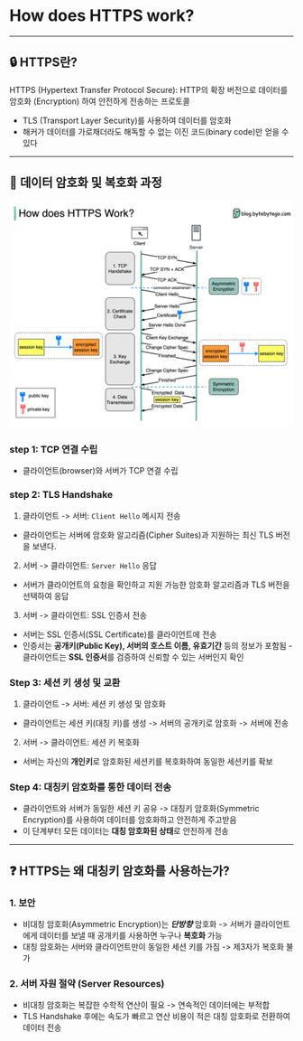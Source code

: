 # How does HTTPS work?

---

## 🔒 HTTPS란?
HTTPS (Hypertext Transfer Protocol Secure):  HTTP의 확장 버전으로 데이터를 암호화 (Encryption) 하여 안전하게 전송하는 프로토콜
- TLS (Transport Layer Security)를 사용하여 데이터를 암호화
- 해커가 데이터를 가로채더라도 해독할 수 없는 이진 코드(binary code)만 얻을 수 있다

---

## 🔑 데이터 암호화 및 복호화 과정
![https](./images/https.jpg)
### step 1: TCP 연결 수립
- 클라이언트(browser)와 서버가 TCP 연결 수립

### step 2: TLS Handshake
1. 클라이언트 -> 서버: `Client Hello` 메시지 전송
  - 클라이언트는 서버에 암호화 알고리즘(Cipher Suites)과 지원하는 최신 TLS 버전을 보낸다.
2. 서버 -> 클라이언트: `Server Hello` 응답
  - 서버가 클라이언트의 요청을 확인하고 지원 가능한 암호화 알고리즘과 TLS 버전을 선택하여 응답
3. 서버 -> 클라이언트: SSL 인증서 전송
  - 서버는 SSL 인증서(SSL Certificate)를 클라이언트에 전송
  - 인증서는 **공개키(Public Key), 서버의 호스트 이름, 유효기간** 등의 정보가 포함됨  - 클라이언트는 **SSL 인증서**를 검증하여 신뢰할 수 있는 서버인지 확인

### Step 3: 세션 키 생성 및 교환
1. 클라이언트 -> 서버: 세션 키 생성 및 암호화
  - 클라이언트는 세션 키(대칭 키)를 생성 -> 서버의 공개키로 암호화 -> 서버에 전송
2. 서버 -> 클라이언트: 세션 키 복호화
  - 서버는 자신의 **개인키**로 암호화된 세션키를 복호화하여 동일한 세션키를 확보

### Step 4: 대칭키 암호화를 통한 데이터 전송
  - 클라이언트와 서버가 동일한 세션 키 공유 -> 대칭키 암호화(Symmetric Encryption)를 사용하여 데이터를 암호화하고 안전하게 주고받음
  - 이 단계부터 모든 데이터는 **대칭 암호화된 상태**로 안전하게 전송

---

## ❓ HTTPS는 왜 대칭키 암호화를 사용하는가?
### 1. 보안
- 비대칭 암호화(Asymmetric Encryption)는 ***단방향*** 암호화 -> 서버가 클라이언트에게 데이터를 보낼 때 공개키를 사용하면 누구나 **복호화** 가능
- 대칭 암호화는 서버와 클라이언트만이 동일한 세션 키를 가짐 -> 제3자가 복호화 불가
### 2. 서버 자원 절약 (Server Resources)
- 비대칭 암호화는 복잡한 수학적 연산이 필요 -> 연속적인 데이터에는 부적합
- TLS Handshake 후에는 속도가 빠르고 연산 비용이 적은 대칭 암호화로 전환하여 데이터 전송
